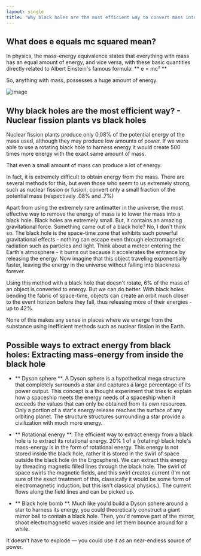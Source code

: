 ```yaml
---
layout: single
title: "Why black holes are the most efficient way to convert mass into energy?"
---
```

What does e equals mc squared mean?
-
In physics, the mass-energy equivalence states that everything with mass has an equal amount of energy, and vice versa, with these basic quantities directly related to Albert Einstein's famous formula: ** e = mc² **

So, anything with mass, possesses a huge amount of energy.

![image](https://images.unsplash.com/photo-1517925035435-7976539b920d?ixlib=rb-1.2.1&ixid=eyJhcHBfaWQiOjEyMDd9&auto=format&fit=crop&w=1355&q=80)

Why black holes are the most efficient way? - Nuclear fission plants  vs black holes
-
Nuclear fission plants produce only 0.08% of the potential energy of the mass used, although they may produce low amounts of power. If we were able to use a rotating black hole to harness energy it would create 500 times more energy with the exact same amount of mass.

That even a small amount of mass can produce a lot of energy.

In fact, it is extremely difficult to obtain energy from the mass. There are several methods for this, but even those who seem to us extremely strong, such as nuclear fission or fusion, convert only a small fraction of the potential mass (respectively .08% and .7%)

Apart from using the extremely rare antimatter in the universe, the most effective way to remove the energy of mass is to lower the mass into a black hole. Black holes are extremely small. But, it contains an amazing gravitational force. Something came out of a black hole? No, I don't think so. The black hole is the space-time zone that exhibits such powerful gravitational effects - nothing can escape even through electromagnetic radiation such as particles and light.  Think about a meteor entering the Earth's atmosphere - it burns out because it accelerates the entrance by releasing the energy. Now imagine that this object traveling exponentially faster, leaving the energy in the universe without falling into blackness forever.

Using this method with a black hole that doesn't rotate, 6% of the mass of an object is converted to energy. But we can do better. With black holes bending the fabric of space-time, objects can create an orbit much closer to the event horizon before they fall, thus releasing more of their energies - up to 42%.

None of this makes any sense in places where we emerge from the substance using inefficient methods such as nuclear fission in the Earth.

Possible ways to extract energy from black holes: Extracting mass-energy from inside the black hole
-
- ** Dyson sphere **. A Dyson sphere is a hypothetical mega structure that completely surrounds a star and captures a large percentage of its power output. This concept is a thought experiment that tries to explain how a spaceship meets the energy needs of a spaceship when it exceeds the values that can only be obtained from its own resources. Only a portion of a star's energy release reaches the surface of any orbiting planet. The structure structures surrounding a star provide a civilization with much more energy.

- ** Rotational energy **. The efficient way to extract energy from a black hole is to extract its rotational energy. 20% 1 of a (rotating) black hole's mass-energy is in the form of rotational energy. This energy is not stored inside the black hole, rather it is stored in the swirl of space outside the black hole (in the Ergosphere). We can extract this energy by threading magnetic filled lines through the black hole. The swirl of space swirls the magnetic fields, and this swirl creates current (I'm not sure of the exact treatment of this, classically it would be some form of electromagnetic induction, but this isn't classical physics.). The current flows along the field lines and can be picked up.

- ** Black hole bomb **. Much like you'd build a Dyson sphere around a star to harness its energy, you could theoretically construct a giant mirror ball to contain a black hole. Then, you'd remove part of the mirror, shoot electromagnetic waves inside and let them bounce around for a while. 

It doesn't have to explode — you could use it as an near-endless source of power.
